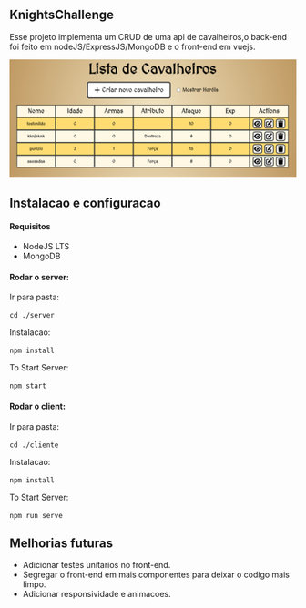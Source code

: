 ## KnightsChallenge
Esse projeto implementa um CRUD de uma api de cavalheiros,o back-end foi feito em nodeJS/ExpressJS/MongoDB e o front-end em vuejs.

![screenshot](https://github.com/IMeinen/KnightsChallenge/blob/main/KCHome.png)
## Instalacao e configuracao

#### Requisitos
  * NodeJS LTS
  * MongoDB

#### Rodar o server:  

Ir para pasta:

  `cd ./server`  
  
Instalacao:

  `npm install`  

To Start Server:

  `npm start`  
  
#### Rodar o client:  

Ir para pasta:

  `cd ./cliente`  
  
Instalacao:

  `npm install`  

To Start Server:

  `npm run serve`  



## Melhorias futuras

  * Adicionar testes unitarios no front-end.
  * Segregar o front-end em mais componentes para deixar o codigo mais limpo.
  * Adicionar responsividade e animacoes.


